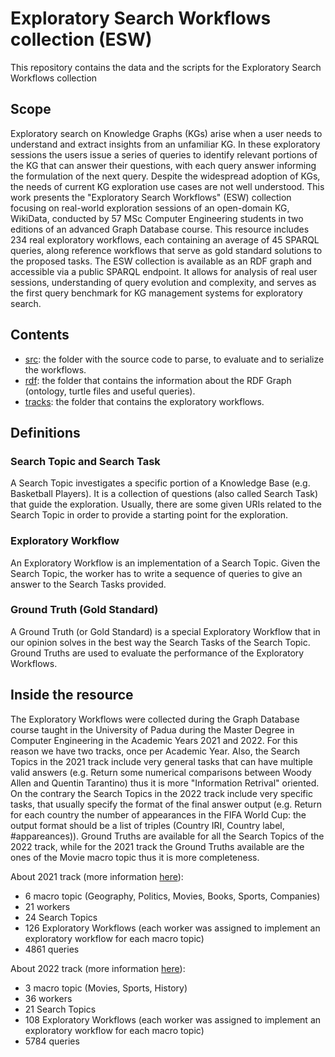 # Exploratory Search Workflows collection (ESW)

This repository contains the data and the scripts for the Exploratory Search Workflows collection  

## Scope

<!--This resource provides a new benchmark for exploratory search workflow. 
For this purpose we created some ``Search Topic`` with 5 to 10 ``Search Task`` each.
We assigned from 4 to 6 different workers the same ``Search Topic``, in order to collect different results and different points of view.
After that we analyzed each ``Search Workflow`` and amongst those of the same ``Search Topic`` we built a ``Ground Truth`` for the ``Search Topic``.
Using ``Ground Truths`` we evaluated the ``Search Workflows`` that all together composed our resource. 
For convenience we put all the information about topics,tasks,workflows and the evaluations in a RDF Graph which it can be queried [here](http://w3id.org/esw/sparql)-->
Exploratory search on Knowledge Graphs (KGs) arise when a user needs to understand and extract insights from an unfamiliar KG. 
In these exploratory sessions the users issue a series of queries to identify relevant portions of the KG that can answer their questions, 
with each query answer informing the formulation of the next query. 
Despite the widespread adoption of KGs, the needs of current KG exploration use cases are not well understood. 
This work presents the "Exploratory Search Workflows" (ESW) collection focusing on real-world exploration sessions of an open-domain KG, WikiData, conducted by 57 MSc Computer Engineering students in two editions of an advanced Graph Database course. 
This resource includes 234 real exploratory workflows, each containing an average of 45 SPARQL queries, along reference workflows that serve as gold standard solutions to the proposed tasks. 
The ESW collection is available as an RDF graph and accessible via a public SPARQL endpoint.
It allows for analysis of real user sessions, understanding of query evolution and complexity, and serves as the first query benchmark for KG management systems for exploratory search.


## Contents 
- [src](src): the folder with the source code to parse, to evaluate and to serialize the workflows. 
- [rdf](rdf): the folder that contains the information about the RDF Graph (ontology, turtle files and useful queries).
- [tracks](tracks): the folder that contains the exploratory workflows. 

## Definitions

### Search Topic and Search Task

A Search Topic investigates a specific portion of a Knowledge Base (e.g. Basketball Players). It is a collection of questions (also called Search Task) that guide the exploration. Usually, there are some given URIs related to the Search Topic in order to provide a starting point for the exploration.

### Exploratory Workflow

An Exploratory Workflow is an implementation of a Search Topic. Given the Search Topic, the worker has to write a sequence of queries to give an answer to the Search Tasks provided.

### Ground Truth (Gold Standard)

A Ground Truth (or Gold Standard) is a special Exploratory Workflow that in our opinion solves in the best way the Search Tasks of the Search Topic. Ground Truths are used to evaluate the performance of the Exploratory Workflows.

## Inside the resource

The Exploratory Workflows were collected during the Graph Database course taught in the University of Padua during the Master Degree in Computer Engineering in the Academic Years 2021 and 2022. For this reason we have two tracks, once per Academic Year. 
Also, the Search Topics in the 2021 track include very general tasks that can have multiple valid answers (e.g. Return some numerical comparisons between Woody Allen and Quentin Tarantino) thus it is more "Information Retrival" oriented.
On the contrary the Search Topics in the 2022 track include very specific tasks, that usually specify the format of the final answer output (e.g. Return for each country the number of appearances in the FIFA World Cup: the output format should be a list of triples (Country IRI, Country label, #appareances)).
Ground Truths are available for all the Search Topics of the 2022 track, while for the 2021 track the Ground Truths available are the ones of the Movie macro topic thus it is more completeness.


About 2021 track (more information [here](tracks/2021)):
- 6 macro topic (Geography, Politics, Movies, Books, Sports, Companies)
- 21 workers
- 24 Search Topics
- 126 Exploratory Workflows (each worker was assigned to implement an exploratory workflow for each macro topic)
- 4861 queries

About 2022 track (more information [here](tracks/2022)):
- 3 macro topic (Movies, Sports, History)
- 36 workers
- 21 Search Topics
- 108 Exploratory Workflows (each worker was assigned to implement an exploratory workflow for each macro topic)
- 5784 queries





